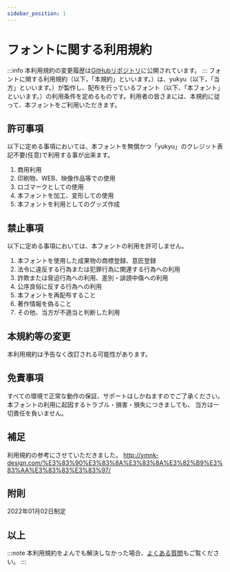 ```yaml
---
sidebar_position: 1
---
```


# フォントに関する利用規約
:::info
本利用規約の変更履歴は[GitHubリポジトリ](https://github.com/yukyu30/yukyu_document/commits/master/docs/term-of-use/font.md)に公開されています。
:::
フォントに関する利用規約（以下，「本規約」といいます。）は、yukyu（以下，「当方」といいます。）が製作し、配布を行っているフォント（以下、「本フォント」といいます。）の利用条件を定めるものです。利用者の皆さまには、本規約に従って、本フォントをご利用いただきます。

## 許可事項
以下に定める事項においては、本フォントを無償かつ「yukyu」のクレジット表記不要(任意)で利用する事が出来ます。

1. 商用利用
2. 印刷物、WEB、映像作品等での使用
3. ロゴマークとしての使用
4. 本フォントを加工、変形しての使用
5. 本フォントを利用としてのグッズ作成

## 禁止事項
以下に定める事項においては、本フォントの利用を許可しません。

1. 本フォントを使用した成果物の商標登録、意匠登録
2. 法令に違反する行為または犯罪行為に関連する行為への利用
3. 詐欺または脅迫行為への利用、差別・誹謗中傷への利用
4. 公序良俗に反する行為への利用
5. 本フォントを再配布すること
6. 著作情報を偽ること
7. その他、当方が不適当と判断した利用

## 本規約等の変更
本利用規約は予告なく改訂される可能性があります。

## 免責事項
すべての環境で正常な動作の保証、サポートはしかねますのでご了承ください。
本フォントの利用に起因するトラブル・損害・損失につきましても、
当方は一切責任を負いません。


## 補足
利用規約の参考にさせていただきました。
http://ymnk-design.com/%E3%83%90%E3%83%8A%E3%83%8A%E3%82%B9%E3%83%AA%E3%83%83%E3%83%97/

## 附則
2022年01月02日制定

以上
---
:::note
本利用規約をよんでも解決しなかった場合、[よくある質問](https://yukyu30.github.io/yukyu_document/docs/faq/)もご覧ください。
:::